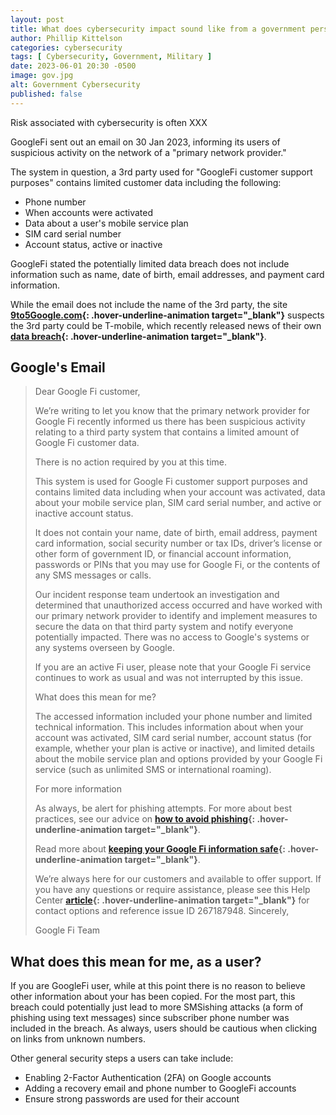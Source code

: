 ```yaml
---
layout: post
title: What does cybersecurity impact sound like from a government perspective?
author: Phillip Kittelson
categories: cybersecurity
tags: [ Cybersecurity, Government, Military ]
date: 2023-06-01 20:30 -0500 
image: gov.jpg
alt: Government Cybersecurity
published: false
---
```

Risk associated with cybersecurity is often XXX

GoogleFi sent out an email on 30 Jan 2023, informing its users of suspicious activity on the network of a "primary network provider."

The system in question, a 3rd party used for "GoogleFi customer support purposes" contains limited customer data including the following:

- Phone number
- When accounts were activated
- Data about a user's mobile service plan
- SIM card serial number
- Account status, active or inactive

GoogleFi stated the potentially limited data breach does not include information such as name, date of birth, email addresses, and payment card information.

While the email does not include the name of the 3rd party, the site **[9to5Google.com](https://9to5google.com/2023/01/30/google-fi-data-breach-tmobile/){: .hover-underline-animation target="_blank"}** suspects the 3rd party could be T-mobile, which recently released news of their own **[data breach](https://9to5mac.com/2023/01/19/t-mobile-data-breach-customer-info/){: .hover-underline-animation target="_blank"}**.


## Google's Email
> Dear Google Fi customer,
>
>We’re writing to let you know that the primary network provider for Google Fi recently informed us there has been suspicious activity relating to a third party system that contains a limited amount of Google Fi customer data.
>
> There is no action required by you at this time.
>
> This system is used for Google Fi customer support purposes and contains limited data including when your account was activated, data about your mobile service plan, SIM card serial number, and active or inactive account status.
>
> It does not contain your name, date of birth, email address, payment card information, social security number or tax IDs, driver’s license or other form of government ID, or financial account information, passwords or PINs that you may use for Google Fi, or the contents of any SMS messages or calls.
>
> Our incident response team undertook an investigation and determined that unauthorized access occurred and have worked with our primary network provider to identify and implement measures to secure the data on that third party system and notify everyone potentially impacted. There was no access to Google's systems or any systems overseen by Google.
>
> If you are an active Fi user, please note that your Google Fi service continues to work as usual and was not interrupted by this issue.
>
> What does this mean for me?
>
>The accessed information included your phone number and limited technical information. This includes information about when your account was activated, SIM card serial number, account status (for example, whether your plan is active or inactive), and limited details about the mobile service plan and options provided by your Google Fi service (such as unlimited SMS or international roaming).
>
> For more information
>
> As always, be alert for phishing attempts. For more about best practices, see our advice on **[how to avoid phishing](https://support.google.com/mail/answer/8253#zippy=%2Cpay-attention-to-warnings-from-google%2Cnever-respond-to-requests-for-private-info%2Cbeware-of-messages-that-sound-urgent-or-too-good-to-be-true%2Cstop-think-before-you-click%2Cuse-gmail-to-help-you-identify-phishing-emails%2Cuse-safe-browsing-in-chrome%2Ccheck-for-unsafe-saved-passwords%2Chelp-protect-your-google-account-password%2Clearn-about--step-verification%2Cdont-enter-your-password-after-clicking-a-link-in-a-message){: .hover-underline-animation target="_blank"}**.
>
> Read more about **[keeping your Google Fi information safe](https://support.google.com/fi/answer/13274172?visit_id=638107279937551347-538348395&p=January2023&rd=1){: .hover-underline-animation target="_blank"}**.
>
> We’re always here for our customers and available to offer support. If you have any questions or require assistance, please see this Help Center **[article](https://support.google.com/fi/answer/13274172?visit_id=638107279937551347-538348395&p=January2023&rd=1){: .hover-underline-animation target="_blank"}** for contact options and reference issue ID 267187948.
> Sincerely,
>
>Google Fi Team


## What does this mean for me, as a user?
If you are GoogleFi user, while at this point there is no reason to believe other information about your has been copied. For the most part, this breach could potentially just lead to more SMSishing attacks (a form of phishing using text messages) since subscriber phone number was included in the breach. As always, users should be cautious when clicking on links from unknown numbers.

Other general security steps a users can take include:
- Enabling 2-Factor Authentication (2FA) on Google accounts
- Adding a recovery email and phone number to GoogleFi accounts
- Ensure strong passwords are used for their account